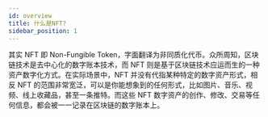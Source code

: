 ```yaml
---
id: overview
title: 什么是NFT?
sidebar_position: 1
---
```


其实 NFT 即 Non-Fungible Token，字面翻译为非同质化代币。众所周知，区块链技术是去中心化的数字账本技术，而 NFT 则是基于区块链技术应运而生的一种资产数字化方式。在实际场景中，NFT 并没有代指某种特定的数字资产形式，相反 NFT 的范围非常宽泛，可以是你能想象到的任何形式，比如图片、音乐、视频、线上收藏品，甚至一条推特。而这些 NFT 数字资产的创作、修改、交易等任何信息，都会被一一记录在区块链的数字账本上。